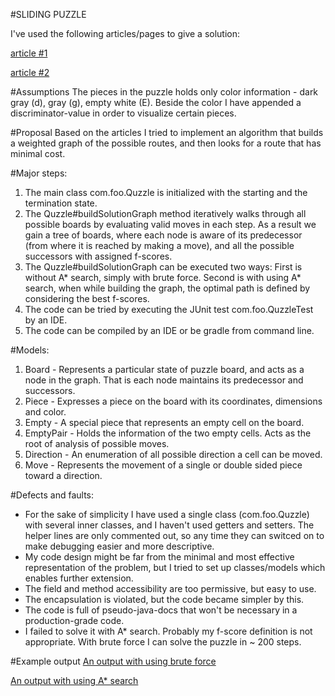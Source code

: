#SLIDING PUZZLE

I've used the following articles/pages to give a solution:

[article #1](http://www.cs.brandeis.edu/~storer/JimPuzzles/ZPAGES/zzzQuzzle.html)

[article #2](https://blog.goodaudience.com/solving-8-puzzle-using-a-algorithm-7b509c331288)

#Assumptions
The pieces in the puzzle holds only color information - dark gray (d), gray (g), empty white (E). 
Beside the color I have appended a discriminator-value in order to visualize certain pieces.

#Proposal
Based on the articles I tried to implement an algorithm that builds a weighted graph of the possible routes, and then looks for a route that has minimal cost.

#Major steps:
1. The main class com.foo.Quzzle is initialized with the starting and the termination state.
2. The Quzzle#buildSolutionGraph method iteratively walks through all possible boards by evaluating valid moves in each step. 
As a result we gain a tree of boards, where each node is aware of its predecessor (from where it is reached by making a move), and all the possible successors with assigned f-scores.
3. The Quzzle#buildSolutionGraph can be executed two ways:
First is without A* search, simply with brute force. 
Second is with using A* search, when while building the graph, the optimal path is defined by considering the best f-scores.
4. The code can be tried by executing the JUnit test com.foo.QuzzleTest by an IDE.
5. The code can be compiled by an IDE or be gradle from command line.

#Models:
1. Board - Represents a particular state of puzzle board, and acts as a node in the graph. That is each node maintains its predecessor and successors.
2. Piece - Expresses a piece on the board with its coordinates, dimensions and color.
3. Empty - A special piece that represents an empty cell on the board.
4. EmptyPair - Holds the information of the two empty cells. Acts as the root of analysis of possible moves.
5. Direction - An enumeration of all possible direction a cell can be moved.
6. Move - Represents the movement of a single or double sided piece toward a direction.

#Defects and faults:
- For the sake of simplicity I have used a single class (com.foo.Quzzle) with several inner classes, and I haven't used getters and setters. 
  The helper lines are only commented out, so any time they can switced on to make debugging easier and more descriptive.
- My code design might be far from the minimal and most effective representation of the problem, but I tried to set up classes/models which enables further extension. 
- The field and method accessibility are too permissive, but easy to use.
- The encapsulation is violated, but the code became simpler by this.
- The code is full of pseudo-java-docs that won't be necessary in a production-grade code.
- I failed to solve it with A* search. Probably my f-score definition is not appropriate. With brute force I can solve the puzzle in ~ 200 steps.

#Example output
[An output with using brute force](output_brute_force.txt)

[An output with using A* search](output_a_star_search.txt)
